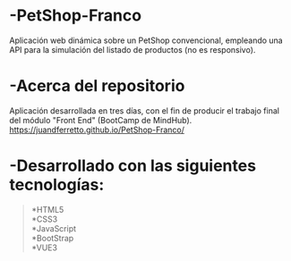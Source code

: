 # -PetShop-Franco
Aplicación web dinámica sobre un PetShop convencional, empleando una API para la simulación del listado de productos (no es responsivo).

# -Acerca del repositorio
Aplicación desarrollada en tres días, con el fin de producir el trabajo final del módulo "Front End" (BootCamp de MindHub).
https://juandferretto.github.io/PetShop-Franco/

# -Desarrollado con las siguientes tecnologías:
> <p>*HTML5<br>*CSS3<br>*JavaScript<br>*BootStrap<br>*VUE3</p>  

